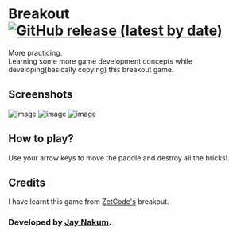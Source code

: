 # Breakout [![GitHub release (latest by date)](https://img.shields.io/github/v/release/JayNakum/Breakout?label=Download&style=for-the-badge)](https://github.com/JayNakum/Breakout/releases)

More practicing.  
Learning some more game development concepts while developing(basically copying) this breakout game.

## Screenshots
![image](https://user-images.githubusercontent.com/45930809/147532107-4bddd5b6-1d3a-49c8-bce6-964b298940c4.png)
![image](https://user-images.githubusercontent.com/45930809/147532160-521092d6-101d-4981-8250-8228e628b310.png)
![image](https://user-images.githubusercontent.com/45930809/147532171-1572772e-abe8-4d56-a069-eee2453025b8.png)

## How to play?
Use your arrow keys to move the paddle and destroy all the bricks!.

## Credits
I have learnt this game from [ZetCode's](https://zetcode.com) breakout.

### Developed by [Jay Nakum](https://jaynakum.github.io).
